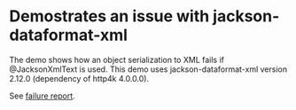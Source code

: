 Demostrates an issue with jackson-dataformat-xml
================================================

The demo shows how an object serialization to XML fails if @JacksonXmlText is used.
This demo uses jackson-dataformat-xml version 2.12.0 (dependency of http4k 4.0.0.0).

See [failure report](failure_report.txt).
 
